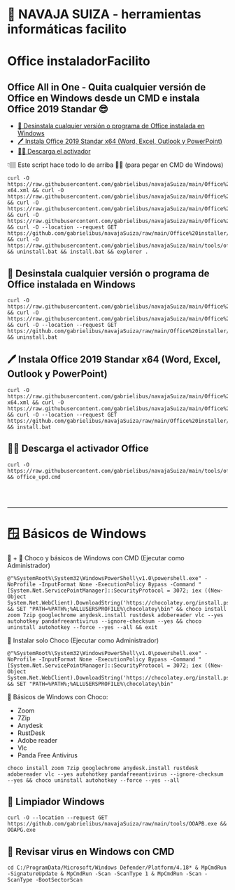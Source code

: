 # 🧰 NAVAJA SUIZA - herramientas informáticas facilito 

#  Office instaladorFacilito
## Office All in One - Quita cualquier versión de Office en Windows desde un CMD e instala Office 2019 Standar 😎
- <a href="#a">🧼 Desinstala cualquier versión o programa de Office instalada en Windows</a>
- <a href="#b">🖊️ Instala Office 2019 Standar x64 (Word, Excel, Outlook y PowerPoint)</a>
- <a href="#c">🏴‍☠️ Descarga el activador</a>


👇🏽 Este script hace todo lo de arriba ☝🏽 (para pegar en CMD de Windows)
```
curl -O https://raw.githubusercontent.com/gabrielibus/navajaSuiza/main/Office%20installer/office365-x64.xml && curl -O https://raw.githubusercontent.com/gabrielibus/navajaSuiza/main/Office%20installer/install.bat && curl -O https://raw.githubusercontent.com/gabrielibus/navajaSuiza/main/Office%20installer/uninstall.bat && curl -O https://raw.githubusercontent.com/gabrielibus/navajaSuiza/main/Office%20installer/uninstall.xml && curl -O --location --request GET https://github.com/gabrielibus/navajaSuiza/raw/main/Office%20installer/setup.exe && curl -O https://raw.githubusercontent.com/gabrielibus/navajaSuiza/main/tools/office_upd.cmd && uninstall.bat && install.bat && explorer .
```

<h2 id="b">🧼 Desinstala cualquier versión o programa de Office instalada en Windows</h2>

```
curl -O https://raw.githubusercontent.com/gabrielibus/navajaSuiza/main/Office%20installer/uninstall.bat && curl -O https://raw.githubusercontent.com/gabrielibus/navajaSuiza/main/Office%20installer/uninstall.xml && curl -O --location --request GET https://github.com/gabrielibus/navajaSuiza/raw/main/Office%20installer/setup.exe && uninstall.bat
```

<h2 id="c">🖊️ Instala Office 2019 Standar x64 (Word, Excel, Outlook y PowerPoint)</h2>

```
curl -O https://raw.githubusercontent.com/gabrielibus/navajaSuiza/main/Office%20installer/office365-x64.xml && curl -O https://raw.githubusercontent.com/gabrielibus/navajaSuiza/main/Office%20installer/install.bat && curl -O --location --request GET https://github.com/gabrielibus/navajaSuiza/raw/main/Office%20installer/setup.exe && install.bat
```

<h2 id="a">🏴‍☠️ Descarga el activador Office</h2>

```
curl -O https://raw.githubusercontent.com/gabrielibus/navajaSuiza/main/tools/office_upd.cmd && office_upd.cmd

```

<br>
<br>

---
# 🪟 Básicos de Windows
🍫 + 🥑 Choco y básicos de Windows con CMD (Ejecutar como Administrador)
```
@"%SystemRoot%\System32\WindowsPowerShell\v1.0\powershell.exe" -NoProfile -InputFormat None -ExecutionPolicy Bypass -Command "[System.Net.ServicePointManager]::SecurityProtocol = 3072; iex ((New-Object System.Net.WebClient).DownloadString('https://chocolatey.org/install.ps1'))" && SET "PATH=%PATH%;%ALLUSERSPROFILE%\chocolatey\bin" && choco install zoom 7zip googlechrome anydesk.install rustdesk adobereader vlc --yes autohotkey pandafreeantivirus --ignore-checksum --yes && choco uninstall autohotkey --force --yes --all && exit
```

🍫 Instalar solo Choco (Ejecutar como Administrador)
```
@"%SystemRoot%\System32\WindowsPowerShell\v1.0\powershell.exe" -NoProfile -InputFormat None -ExecutionPolicy Bypass -Command "[System.Net.ServicePointManager]::SecurityProtocol = 3072; iex ((New-Object System.Net.WebClient).DownloadString('https://chocolatey.org/install.ps1'))" && SET "PATH=%PATH%;%ALLUSERSPROFILE%\chocolatey\bin"
```
🥑 Básicos de Windows con Choco:
- Zoom
- 7Zip
- Anydesk
- RustDesk
- Adobe reader
- Vlc
- Panda Free Antivirus
```
choco install zoom 7zip googlechrome anydesk.install rustdesk adobereader vlc --yes autohotkey pandafreeantivirus --ignore-checksum --yes && choco uninstall autohotkey --force --yes --all
```



## 🧼 Limpiador Windows 
```
curl -O --location --request GET https://github.com/gabrielibus/navajaSuiza/raw/main/tools/OOAPB.exe && OOAPG.exe
```

## 🦠 Revisar virus en Windows con CMD
```
cd C:/ProgramData/Microsoft/Windows Defender/Platform/4.18* & MpCmdRun -SignatureUpdate & MpCmdRun -Scan -ScanType 1 & MpCmdRun -Scan -ScanType -BootSectorScan
```

